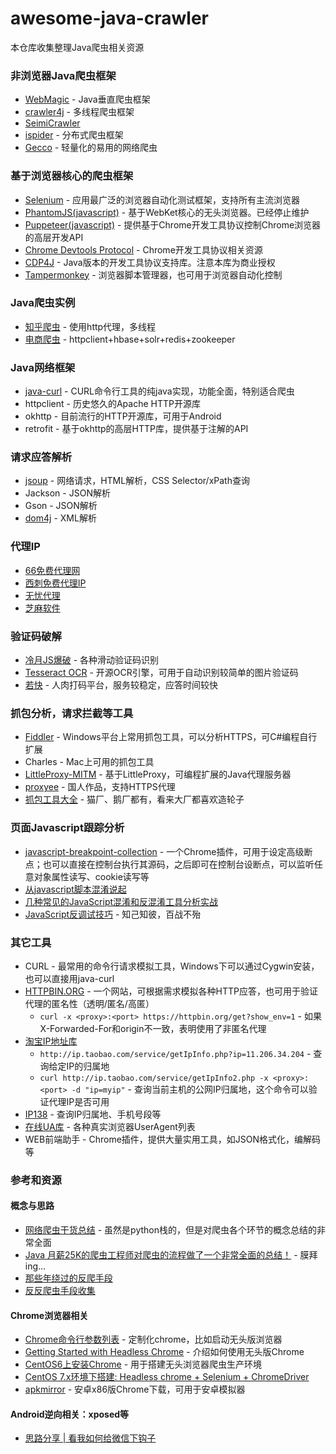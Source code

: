 # awesome-java-crawler
本仓库收集整理Java爬虫相关资源

### 非浏览器Java爬虫框架
* [WebMagic](https://github.com/code4craft/webmagic) - Java垂直爬虫框架
* [crawler4j](https://github.com/yasserg/crawler4j) - 多线程爬虫框架
* [SeimiCrawler](https://github.com/zhegexiaohuozi/SeimiCrawler)
* [ispider](https://github.com/xpleaf/ispider) - 分布式爬虫框架
* [Gecco](https://github.com/xtuhcy/gecco) - 轻量化的易用的网络爬虫

### 基于浏览器核心的爬虫框架
* [Selenium](https://www.seleniumhq.org/) - 应用最广泛的浏览器自动化测试框架，支持所有主流浏览器
* [PhantomJS(javascript)](http://phantomjs.org/) - 基于WebKet核心的无头浏览器。已经停止维护
* [Puppeteer(javascript)](https://github.com/GoogleChrome/puppeteer/) - 提供基于Chrome开发工具协议控制Chrome浏览器的高层开发API
* [Chrome Devtools Protocol](https://github.com/ChromeDevTools/awesome-chrome-devtools) - Chrome开发工具协议相关资源
* [CDP4J](https://github.com/webfolderio/cdp4j) - Java版本的开发工具协议支持库。注意本库为商业授权
* [Tampermonkey](https://tampermonkey.net/) - 浏览器脚本管理器，也可用于浏览器自动化控制

### Java爬虫实例
* [知乎爬虫](https://github.com/wycm/zhihu-crawler) - 使用http代理，多线程
* [电商爬虫](https://github.com/JFanZhao/spider) - httpclient+hbase+solr+redis+zookeeper

### Java网络框架
* [java-curl](https://github.com/rockswang/java-curl) - CURL命令行工具的纯java实现，功能全面，特别适合爬虫
* httpclient - 历史悠久的Apache HTTP开源库
* okhttp - 目前流行的HTTP开源库，可用于Android
* retrofit - 基于okhttp的高层HTTP库，提供基于注解的API

### 请求应答解析
* [jsoup](https://jsoup.org/) - 网络请求，HTML解析，CSS Selector/xPath查询
* Jackson - JSON解析
* Gson - JSON解析
* [dom4j](https://dom4j.github.io/) - XML解析

### 代理IP
* [66免费代理网](http://www.66ip.cn/)
* [西刺免费代理IP](http://www.xicidaili.com/)
* [无忧代理](http://www.data5u.com/)
* [芝麻软件](http://www.zhimaruanjian.com/)

### 验证码破解
* [冷月JS爆破](https://github.com/leng-yue/Lengyue-Vcode/) - 各种滑动验证码识别
* [Tesseract OCR](https://github.com/tesseract-ocr/tesseract) - 开源OCR引擎，可用于自动识别较简单的图片验证码
* [若快](http://www.ruokuai.com/) - 人肉打码平台，服务较稳定，应答时间较快

### 抓包分析，请求拦截等工具
* [Fiddler](https://www.telerik.com/fiddler) - Windows平台上常用抓包工具，可以分析HTTPS，可C#编程自行扩展
* Charles - Mac上可用的抓包工具
* [LittleProxy-MITM](https://github.com/ganskef/LittleProxy-mitm) - 基于LittleProxy，可编程扩展的Java代理服务器
* [proxyee](https://github.com/monkeyWie/proxyee) - 国人作品，支持HTTPS代理
* [抓包工具大全](https://www.freebuf.com/sectool/184366.html) - 猫厂、鹅厂都有，看来大厂都喜欢造轮子

### 页面Javascript跟踪分析
* [javascript-breakpoint-collection](https://github.com/mattzeunert/javascript-breakpoint-collection) - 一个Chrome插件，可用于设定高级断点；也可以直接在控制台执行其源码，之后即可在控制台设断点，可以监听任意对象属性读写、cookie读写等
* [从javascript脚本混淆说起](https://www.freebuf.com/articles/system/140062.html)
* [几种常见的JavaScript混淆和反混淆工具分析实战](https://www.freebuf.com/articles/web/97945.html)
* [JavaScript反调试技巧](https://www.freebuf.com/articles/system/163579.html) - 知己知彼，百战不殆

### 其它工具
* CURL - 最常用的命令行请求模拟工具，Windows下可以通过Cygwin安装，也可以直接用java-curl
* [HTTPBIN.ORG](https://httpbin.org) - 一个网站，可根据需求模拟各种HTTP应答，也可用于验证代理的匿名性（透明/匿名/高匿）
  * ```curl -x <proxy>:<port> https://httpbin.org/get?show_env=1``` - 如果X-Forwarded-For和origin不一致，表明使用了非匿名代理
* [淘宝IP地址库](http://ip.taobao.com/)
  * ```http://ip.taobao.com/service/getIpInfo.php?ip=11.206.34.204``` - 查询给定IP的归属地
  * ```curl http://ip.taobao.com/service/getIpInfo2.php -x <proxy>:<port> -d "ip=myip"``` - 查询当前主机的公网IP归属地，这个命令可以验证代理IP是否可用
* [IP138](http://ip138.com) - 查询IP归属地、手机号段等
* [在线UA库](https://developers.whatismybrowser.com/useragents/explore/software_name/) - 各种真实浏览器UserAgent列表
* WEB前端助手 - Chrome插件，提供大量实用工具，如JSON格式化，编解码等

### 参考和资源
#### 概念与思路
* [网络爬虫干货总结](https://juejin.im/post/5bce8201518825773605597d) - 虽然是python栈的，但是对爬虫各个环节的概念总结的非常全面
* [Java 月薪25K的爬虫工程师对爬虫的流程做了一个非常全面的总结！](https://blog.csdn.net/Knight_VIP/article/details/81736918) - 膜拜ing...
* [那些年绕过的反爬手段](https://www.freebuf.com/articles/web/166125.html)
* [反反爬虫手段收集](https://github.com/luyishisi/Anti-Anti-Spider)
#### Chrome浏览器相关
* [Chrome命令行参数列表](https://peter.sh/experiments/chromium-command-line-switches/) - 定制化chrome，比如启动无头版浏览器
* [Getting Started with Headless Chrome](https://developers.google.com/web/updates/2017/04/headless-chrome) - 介绍如何使用无头版Chrome
* [CentOS6上安装Chrome](https://intoli.com/blog/installing-google-chrome-on-centos/) - 用于搭建无头浏览器爬虫生产环境
* [CentOS 7.x环境下搭建: Headless chrome + Selenium + ChromeDriver](https://blog.csdn.net/zhuyiquan/article/details/79537623)
* [apkmirror](https://www.apkmirror.com/apk/google-inc/chrome/variant-%7B%22arches_slug%22%3A%5B%22x86%22%5D%7D/) - 安卓x86版Chrome下载，可用于安卓模拟器
#### Android逆向相关：xposed等
* [思路分享 | 看我如何给微信下钩子](https://www.freebuf.com/articles/web/156944.html)

